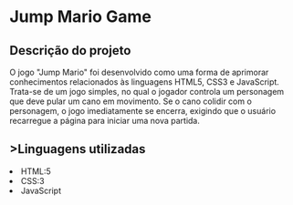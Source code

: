 <h1>Jump Mario Game</h1>
<h2>Descrição do projeto</h2>
<p>
  O jogo "Jump Mario" foi desenvolvido como uma forma de aprimorar conhecimentos relacionados às linguagens HTML5, CSS3 e JavaScript. Trata-se de um jogo simples, no qual o jogador controla um personagem que deve pular um cano em movimento.
  Se o cano colidir com o personagem, o jogo imediatamente se encerra, exigindo que o usuário recarregue a página para iniciar uma nova partida.
</p>
<h2>>Linguagens utilizadas </h2>
<lu>
  <li>HTML:5</li>
  <li>CSS:3</li>
  <li>JavaScript</li>
</lu>

